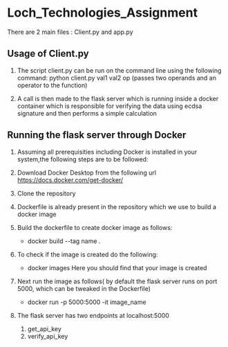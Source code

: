 # Loch_Technologies_Assignment
 There are 2 main files : Client.py and app.py
## Usage of Client.py

1) The script client.py can be run on the command line using the following command:
   python client.py val1 val2 op (passes two operands and an operator to the function)

2) A call is then made to the flask server which is running inside a docker container which is responsible for verifying the data using ecdsa signature and then performs a simple calculation

## Running the flask server through Docker

1) Assuming all prerequisities including Docker is installed in your system,the following steps are to be followed: 

1) Download Docker Desktop from the following url https://docs.docker.com/get-docker/

2) Clone the repository
3) Dockerfile is already present in the repository which we use to build a docker image
4) Build the dockerfile to create docker image as follows:
     -  docker build --tag name .
5) To check if the image is created do the following:
   - docker images 
Here you should find that your image is created

6) Next run the image as follows( by default the flask server runs on port 5000, which can be tweaked in the Dockerfile)
    -  docker run -p 5000:5000 -it image_name
7) The flask server has two endpoints at localhost:5000
    1) get_api_key
    2) verify_api_key
